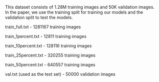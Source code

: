 This dataset consists of 1.28M training images and 50K validation images. In the paper, we use the training split for
training our models and the validation split to test the models.

train_full.txt - 1281167 training images

train_1percent.txt - 12811 training images

train_10percent.txt - 128116 training images

train_25percent.txt - 320255 training images

train_50percent.txt - 640557 training images

val.txt (used as the test set) - 50000 validation images

